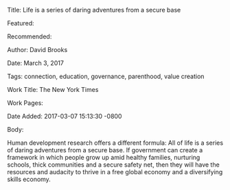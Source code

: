 Title: Life is a series of daring adventures from a secure base

Featured: 

Recommended: 

Author: David Brooks

Date: March 3, 2017

Tags: connection, education, governance, parenthood, value creation

Work Title: The New York Times

Work Pages:  

Date Added: 2017-03-07 15:13:30 -0800

Body:

Human development research offers a different formula: All of life is a series of daring adventures from a secure base. If government can create a framework in which people grow up amid healthy families, nurturing schools, thick communities and a secure safety net, then they will have the resources and audacity to thrive in a free global economy and a diversifying skills economy.


